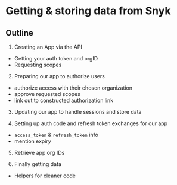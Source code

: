 # Getting & storing data from Snyk

## Outline

1. Creating an App via the API
 - Getting your auth token and orgID
 - Requesting scopes

 <!-- One time only, single run script -->
 <!-- create-app.ts -->

2. Preparing our app to authorize users
 - authorize access with their chosen organization
 - approve requested scopes
 - link out to constructed authorization link

3. Updating our app to handle sessions and store data
<!-- passport, oauth, nonce, etc... -->
 <!-- OAuth2Strategy.ts -->
 <!-- authController.ts -->
 <!-- callbackController.ts  -->
 <!-- utils/db/*.ts -->

4. Setting up auth code and refresh token exchanges for our app
 - `access_token` & `refresh_token` info
 - mention expiry

 <!-- refreshAuthToken.ts -->
 <!-- interceptors.ts -->

5. Retrieve app org IDs

 <!-- getAppOrg.ts -->

6. Finally getting data
 - Helpers for cleaner code

 <!-- callSnykApi.ts -->
